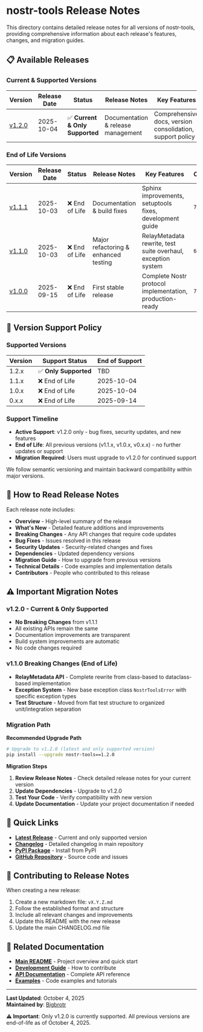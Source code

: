 # nostr-tools Release Notes

This directory contains detailed release notes for all versions of nostr-tools, providing comprehensive information about each release's features, changes, and migration guides.

## 📋 Available Releases

### Current & Supported Versions

| Version | Release Date | Status | Release Notes | Key Features | Commit |
|---------|--------------|--------|---------------|--------------|--------|
| [v1.2.0](v1.2.0.md) | 2025-10-04 | ✅ **Current & Only Supported** | Documentation & release management | Comprehensive docs, version consolidation, support policy | `02276d2` |

### End of Life Versions

| Version | Release Date | Status | Release Notes | Key Features | Commit |
|---------|--------------|--------|---------------|--------------|--------|
| [v1.1.1](v1.1.1.md) | 2025-10-03 | ❌ End of Life | Documentation & build fixes | Sphinx improvements, setuptools fixes, development guide | `7324fc5` |
| [v1.1.0](v1.1.0.md) | 2025-10-03 | ❌ End of Life | Major refactoring & enhanced testing | RelayMetadata rewrite, test suite overhaul, exception system | `6932dae` |
| [v1.0.0](v1.0.0.md) | 2025-09-15 | ❌ End of Life | First stable release | Complete Nostr protocol implementation, production-ready | `79d3dd6` |

## 🎯 Version Support Policy

### Supported Versions

| Version | Support Status | End of Support |
|---------|----------------|----------------|
| 1.2.x   | ✅ **Only Supported** | TBD            |
| 1.1.x   | ❌ End of Life | 2025-10-04     |
| 1.0.x   | ❌ End of Life | 2025-10-04     |
| 0.x.x   | ❌ End of Life | 2025-09-14     |

### Support Timeline

- **Active Support**: v1.2.0 only - bug fixes, security updates, and new features
- **End of Life**: All previous versions (v1.1.x, v1.0.x, v0.x.x) - no further updates or support
- **Migration Required**: Users must upgrade to v1.2.0 for continued support

We follow semantic versioning and maintain backward compatibility within major versions.

## 📖 How to Read Release Notes

Each release note includes:

- **Overview** - High-level summary of the release
- **What's New** - Detailed feature additions and improvements
- **Breaking Changes** - Any API changes that require code updates
- **Bug Fixes** - Issues resolved in this release
- **Security Updates** - Security-related changes and fixes
- **Dependencies** - Updated dependency versions
- **Migration Guide** - How to upgrade from previous versions
- **Technical Details** - Code examples and implementation details
- **Contributors** - People who contributed to this release

## ⚠️ Important Migration Notes

### v1.2.0 - Current & Only Supported
- **No Breaking Changes** from v1.1.1
- All existing APIs remain the same
- Documentation improvements are transparent
- Build system improvements are automatic
- No code changes required

### v1.1.0 Breaking Changes (End of Life)
- **RelayMetadata API** - Complete rewrite from class-based to dataclass-based implementation
- **Exception System** - New base exception class `NostrToolsError` with specific exception types
- **Test Structure** - Moved from flat test structure to organized unit/integration separation

### Migration Path

**Recommended Upgrade Path**
```bash
# Upgrade to v1.2.0 (latest and only supported version)
pip install --upgrade nostr-tools==1.2.0
```

**Migration Steps**
1. **Review Release Notes** - Check detailed release notes for your current version
2. **Update Dependencies** - Upgrade to v1.2.0
3. **Test Your Code** - Verify compatibility with new version
4. **Update Documentation** - Update your project documentation if needed

## 🚀 Quick Links

- **[Latest Release](v1.2.0.md)** - Current and only supported version
- **[Changelog](../CHANGELOG.md)** - Detailed changelog in main repository
- **[PyPI Package](https://pypi.org/project/nostr-tools/)** - Install from PyPI
- **[GitHub Repository](https://github.com/bigbrotr/nostr-tools)** - Source code and issues

## 📝 Contributing to Release Notes

When creating a new release:

1. Create a new markdown file: `vX.Y.Z.md`
2. Follow the established format and structure
3. Include all relevant changes and improvements
4. Update this README with the new release
5. Update the main CHANGELOG.md file

## 🔗 Related Documentation

- **[Main README](../README.md)** - Project overview and quick start
- **[Development Guide](../DEVELOPMENT.md)** - How to contribute
- **[API Documentation](https://bigbrotr.github.io/nostr-tools/)** - Complete API reference
- **[Examples](../examples/)** - Code examples and tutorials

---

**Last Updated**: October 4, 2025  
**Maintained by**: [Bigbrotr](https://github.com/bigbrotr)

**⚠️ Important**: Only v1.2.0 is currently supported. All previous versions are end-of-life as of October 4, 2025.
